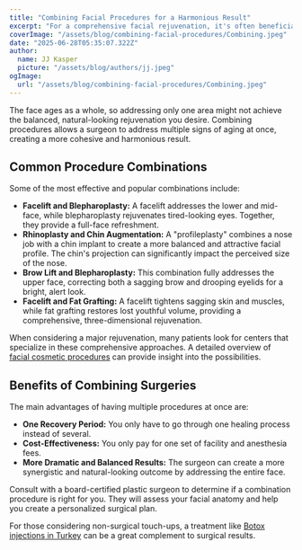 ```yaml
---
title: "Combining Facial Procedures for a Harmonious Result"
excerpt: "For a comprehensive facial rejuvenation, it's often beneficial to combine multiple cosmetic procedures in a single surgical session. This approach can provide more balanced, harmonious results while reducing overall recovery time and cost."
coverImage: "/assets/blog/combining-facial-procedures/Combining.jpeg"
date: "2025-06-28T05:35:07.322Z"
author:
  name: JJ Kasper
  picture: "/assets/blog/authors/jj.jpeg"
ogImage:
  url: "/assets/blog/combining-facial-procedures/Combining.jpeg"
---
```


The face ages as a whole, so addressing only one area might not achieve the balanced, natural-looking rejuvenation you desire. Combining procedures allows a surgeon to address multiple signs of aging at once, creating a more cohesive and harmonious result.

## Common Procedure Combinations

Some of the most effective and popular combinations include:

- **Facelift and Blepharoplasty:** A facelift addresses the lower and mid-face, while blepharoplasty rejuvenates tired-looking eyes. Together, they provide a full-face refreshment.
- **Rhinoplasty and Chin Augmentation:** A "profileplasty" combines a nose job with a chin implant to create a more balanced and attractive facial profile. The chin's projection can significantly impact the perceived size of the nose.
- **Brow Lift and Blepharoplasty:** This combination fully addresses the upper face, correcting both a sagging brow and drooping eyelids for a bright, alert look.
- **Facelift and Fat Grafting:** A facelift tightens sagging skin and muscles, while fat grafting restores lost youthful volume, providing a comprehensive, three-dimensional rejuvenation.

When considering a major rejuvenation, many patients look for centers that specialize in these comprehensive approaches. A detailed overview of [facial cosmetic procedures](https://o9medical.com/%D8%B9%D9%85%D9%84%D9%8A%D8%A7%D8%AA-%D8%AA%D8%AC%D9%85%D9%8A%D9%84-%D8%A7%D9%84%D9%88%D8%AC%D9%87) can provide insight into the possibilities.

## Benefits of Combining Surgeries

The main advantages of having multiple procedures at once are:

- **One Recovery Period:** You only have to go through one healing process instead of several.
- **Cost-Effectiveness:** You only pay for one set of facility and anesthesia fees.
- **More Dramatic and Balanced Results:** The surgeon can create a more synergistic and natural-looking outcome by addressing the entire face.

Consult with a board-certified plastic surgeon to determine if a combination procedure is right for you. They will assess your facial anatomy and help you create a personalized surgical plan.

For those considering non-surgical touch-ups, a treatment like [Botox injections in Turkey](https://o9medical.com/%D8%AD%D9%82%D9%86-%D8%A7%D9%84%D8%A8%D9%88%D8%AA%D9%88%D9%83%D8%B3-%D9%81%D9%8A-%D8%AA%D8%B1%D9%83%D9%8A%D8%A7) can be a great complement to surgical results.
